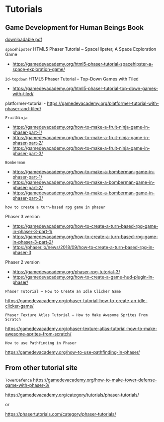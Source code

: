 # Tutorials

## Game Development for Human Beings Book

[downloadable pdf](https://gamedevacademy.org/wp-content/uploads/2016/08/Game-Development-for-Human-Beings-ebook.pdf)

`spacehipster`
HTML5 Phaser Tutorial – SpaceHipster, A Space Exploration Game

- <https://gamedevacademy.org/html5-phaser-tutorial-spacehipster-a-space-exploration-game/>

`2d-topdown`
HTML5 Phaser Tutorial – Top-Down Games with Tiled

- <https://gamedevacademy.org/html5-phaser-tutorial-top-down-games-with-tiled/>

platformer-tutorial - <https://gamedevacademy.org/platformer-tutorial-with-phaser-and-tiled/>

`FruitNinja`

- <https://gamedevacademy.org/how-to-make-a-fruit-ninja-game-in-phaser-part-1/>
- <https://gamedevacademy.org/how-to-make-a-fruit-ninja-game-in-phaser-part-2/>
- <https://gamedevacademy.org/how-to-make-a-fruit-ninja-game-in-phaser-part-3/>

`Bomberman`

- <https://gamedevacademy.org/how-to-make-a-bomberman-game-in-phaser-part-1/>
- <https://gamedevacademy.org/how-to-make-a-bomberman-game-in-phaser-part-2/>
- <https://gamedevacademy.org/how-to-make-a-bomberman-game-in-phaser-part-3/>

`how to create a turn-based rpg game in phaser`

Phaser 3 version

- <https://gamedevacademy.org/how-to-create-a-turn-based-rpg-game-in-phaser-3-part-1/>
- <https://gamedevacademy.org/how-to-create-a-turn-based-rpg-game-in-phaser-3-part-2/>
- <https://phaser.io/news/2018/09/how-to-create-a-turn-based-rpg-in-phaser-3>

Phaser 2 version

- <https://gamedevacademy.org/phaser-rpg-tutorial-3/>
- <https://gamedevacademy.org/how-to-create-a-game-hud-plugin-in-phaser/>

`Phaser Tutorial – How to Create an Idle Clicker Game`

<https://gamedevacademy.org/phaser-tutorial-how-to-create-an-idle-clicker-game/>

`Phaser Texture Atlas Tutorial – How to Make Awesome Sprites From Scratch`

<https://gamedevacademy.org/phaser-texture-atlas-tutorial-how-to-make-awesome-sprites-from-scratch/>

`How to use Pathfinding in Phaser`

<https://gamedevacademy.org/how-to-use-pathfinding-in-phaser/>

## From other tutorial site

`TowerDefence`
<https://gamedevacademy.org/how-to-make-tower-defense-game-with-phaser-3/>

<https://gamedevacademy.org/category/tutorials/phaser-tutorials/>

or

<https://phasertutorials.com/category/phaser-tutorials/>
